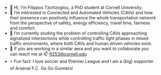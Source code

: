 - 👋 Hi, I’m Filippos Tzortzoglou, a PhD student at Cornell University. 
- 👀 I’m interested in Connected and Automated Vehicles (CAVs) and how their presence can positively influence the whole transportation network from the perspective of safety, energy efficiency, travel time, fairness and comfort. 
- 🌱 I’m currently studing the problem of controlling CAVs approaching signalized intersections while controlling traffic light phases in mixed traffic enviroments, where both CAVs and human driven vehicles exist. 
- 💞️ If you are working in a similar aera and you want to collaborate you can reach me at 📫 ft253@cornell.edu
- ⚡ Fun fact: I love soccer and Premier League and I am a (big) supporter of Arsenal F.C. Go Go Gunners!


